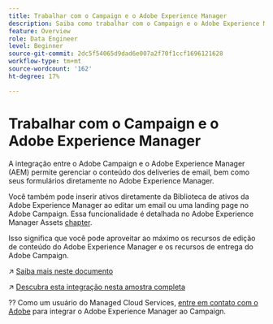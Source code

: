 ```yaml
---
title: Trabalhar com o Campaign e o Adobe Experience Manager
description: Saiba como trabalhar com o Campaign e o Adobe Experience Manager
feature: Overview
role: Data Engineer
level: Beginner
source-git-commit: 2dc5f54065d9dad6e007a2f70f1ccf1696121628
workflow-type: tm+mt
source-wordcount: '162'
ht-degree: 17%

---
```


# Trabalhar com o Campaign e o Adobe Experience Manager

A integração entre o Adobe Campaign e o Adobe Experience Manager (AEM) permite gerenciar o conteúdo dos deliveries de email, bem como seus formulários diretamente no Adobe Experience Manager.

Você também pode inserir ativos diretamente da Biblioteca de ativos da Adobe Experience Manager ao editar um email ou uma landing page no Adobe Campaign. Essa funcionalidade é detalhada no Adobe Experience Manager Assets [chapter](https://experienceleague.adobe.com/docs/experience-manager-cloud-service/assets/overview.html).

Isso significa que você pode aproveitar ao máximo os recursos de edição de conteúdo do Adobe Experience Manager e os recursos de entrega do Adobe Campaign.

↗️ [Saiba mais neste documento](https://experienceleague.adobe.com/docs/experience-manager-65/administering/integration/campaignonpremise.html?lang=en#aem-and-adobe-campaign-integration-workflow)

↗️ [Descubra esta integração nesta amostra completa](https://experienceleague.adobe.com/docs/campaign-classic/using/integrating-with-adobe-experience-cloud/adobe-experience-manager/creating-an-experience-manager-newsletter.html?lang=en#integrating-with-adobe-experience-cloud)

?? Como um usuário do Managed Cloud Services, [entre em contato com o Adobe](../start/campaign-faq.md#support) para integrar o Adobe Experience Manager ao Campaign.

